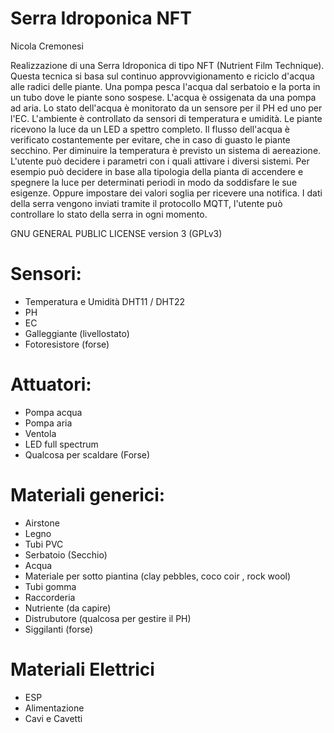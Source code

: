 # Serra Idroponica NFT

Nicola Cremonesi

Realizzazione di una Serra Idroponica di tipo NFT (Nutrient Film Technique). Questa tecnica si basa sul continuo approvvigionamento e riciclo d'acqua alle radici delle piante.
Una pompa pesca l'acqua dal serbatoio e la porta in un tubo dove le piante sono sospese. L'acqua è ossigenata da una pompa ad aria.
Lo stato dell'acqua è monitorato da un sensore per il PH ed uno per l'EC. L'ambiente è controllato da sensori di temperatura e umidità.
Le piante ricevono la luce da un LED a spettro completo. Il flusso dell'acqua è verificato costantemente per evitare, che in caso di guasto le piante secchino.
Per diminuire la temperatura è previsto un sistema di aereazione.
L'utente può decidere i parametri con i quali attivare i diversi sistemi. Per esempio può decidere in base alla tipologia della pianta di accendere e spegnere la luce per determinati periodi in modo da soddisfare le sue esigenze. Oppure impostare dei valori soglia per ricevere una notifica. 
I dati della serra vengono inviati tramite il protocollo MQTT, l'utente può controllare lo stato della serra in ogni momento. 

GNU GENERAL PUBLIC LICENSE version 3 (GPLv3)

# Sensori:
- Temperatura e Umidità  DHT11 / DHT22
- PH
- EC
- Galleggiante (livellostato)
- Fotoresistore (forse)


# Attuatori:
- Pompa acqua 
- Pompa aria 
- Ventola
- LED full spectrum
- Qualcosa per scaldare (Forse)


# Materiali generici:
- Airstone
- Legno
- Tubi PVC
- Serbatoio (Secchio)
- Acqua
- Materiale per sotto piantina (clay pebbles, coco coir , rock wool)
- Tubi gomma
- Raccorderia
- Nutriente (da capire)
- Distrubutore (qualcosa per gestire il PH)
- Siggilanti (forse)


# Materiali Elettrici
- ESP
- Alimentazione
- Cavi e Cavetti



